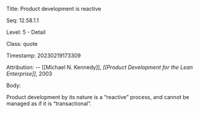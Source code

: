 Title:  Product development is reactive

Seq:    12.58.1.1

Level:  5 - Detail

Class:  quote

Timestamp: 20230219173309

Attribution: -- [[Michael N. Kennedy]], *[[Product Development for the Lean Enterprise]]*, 2003

Body:

Product development by its nature is a “reactive” process, and cannot be managed as if it is “transactional”.

